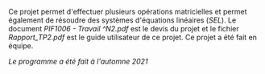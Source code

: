 Ce projet permet d'effectuer plusieurs opérations matricielles et permet également de résoudre des systèmes d'équations linéaires (*SEL*). Le document *PIF1006 - Travail ^N2.pdf* est le devis du projet et le fichier *Rapport_TP2.pdf* est le guide utilisateur de ce projet.
Ce projet a été fait en équipe. 

*Le programme a été fait à l'automne 2021*
